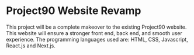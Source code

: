 # Project90 Website Revamp
This project will be a complete makeover to the existing Project90 website. This website will ensure a stronger front end, back end, and smooth user experience. The programming languages used are: HTML, CSS, Javascript, React.js and Next.js.